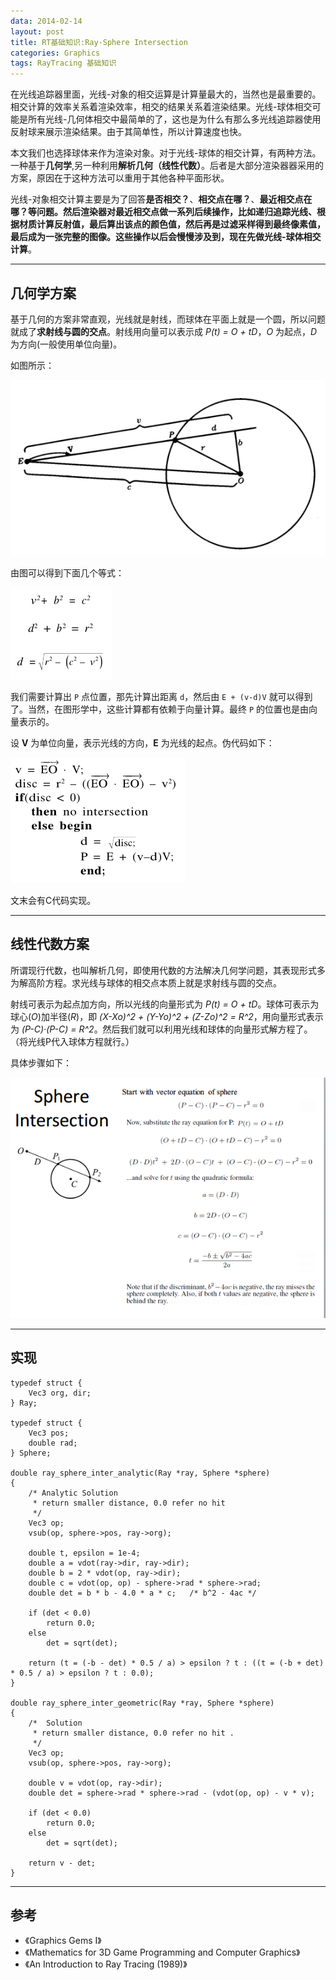 ```yaml
---
data: 2014-02-14
layout: post
title: RT基础知识:Ray-Sphere Intersection
categories: Graphics
tags: RayTracing 基础知识
---
```


在光线追踪器里面，光线-对象的相交运算是计算量最大的，当然也是最重要的。相交计算的效率关系着渲染效率，相交的结果关系着渲染结果。光线-球体相交可能是所有光线-几何体相交中最简单的了，这也是为什么有那么多光线追踪器使用反射球来展示渲染结果。由于其简单性，所以计算速度也快。

本文我们也选择球体来作为渲染对象。对于光线-球体的相交计算，有两种方法。一种基于**几何学**,另一种利用**解析几何（线性代数）**。后者是大部分渲染器器采用的方案，原因在于这种方法可以重用于其他各种平面形状。


光线-对象相交计算主要是为了回答**是否相交？**、**相交点在哪？**、**最近相交点在哪？**等问题。然后渲染器对最近相交点做一系列后续操作，比如递归追踪光线、根据材质计算反射值，最后算出该点的颜色值，然后再是过滤采样得到最终像素值，最后成为一张完整的图像。这些操作以后会慢慢涉及到，现在先做**光线-球体相交计算**。

------------------------------------------------

## 几何学方案

基于几何的方案非常直观，光线就是射线，而球体在平面上就是一个圆，所以问题就成了**求射线与圆的交点**。射线用向量可以表示成 *P(t) = O + tD*，*O* 为起点，*D* 为方向(一般使用单位向量)。

如图所示：

![](/image/raytracer_03_01.PNG)

由图可以得到下面几个等式：

![](/image/raytracer_03_02.PNG)

我们需要计算出 `P` 点位置，那先计算出距离 `d`，然后由 `E + (v-d)V` 就可以得到了。当然，在图形学中，这些计算都有依赖于向量计算。最终 `P` 的位置也是由向量表示的。

设 **V** 为单位向量，表示光线的方向，**E** 为光线的起点。伪代码如下：

![](/image/raytracer_03_03.PNG)

文末会有C代码实现。

------------------------------------------------------------------

## 线性代数方案

所谓现行代数，也叫解析几何，即使用代数的方法解决几何学问题，其表现形式多为解高阶方程。求光线与球体的相交点本质上就是求射线与圆的交点。

射线可表示为起点加方向，所以光线的向量形式为 *P(t) = O + tD*。球体可表示为球心(*O*)加半径(*R*)，即 *(X-Xo)^2 + (Y-Yo)^2 + (Z-Zo)^2 = R^2*，用向量形式表示为 *(P-C)·(P-C) = R^2*。然后我们就可以利用光线和球体的向量形式解方程了。（将光线P代入球体方程就行。）

具体步骤如下：

![](/image/raytracer_03_04.png)

------------------------------------------------------

## 实现

	typedef struct {
	    Vec3 org, dir;
	} Ray;
	
	typedef struct {
	    Vec3 pos;
	    double rad;
	} Sphere;
	
	double ray_sphere_inter_analytic(Ray *ray, Sphere *sphere)
	{
	    /* Analytic Solution
	     * return smaller distance, 0.0 refer no hit
	     */
	    Vec3 op;
	    vsub(op, sphere->pos, ray->org);
	
	    double t, epsilon = 1e-4;
	    double a = vdot(ray->dir, ray->dir);
	    double b = 2 * vdot(op, ray->dir);
	    double c = vdot(op, op) - sphere->rad * sphere->rad;
	    double det = b * b - 4.0 * a * c;   /* b^2 - 4ac */
	
	    if (det < 0.0)
	        return 0.0;
	    else
	        det = sqrt(det);
	
	    return (t = (-b - det) * 0.5 / a) > epsilon ? t : ((t = (-b + det) * 0.5 / a) > epsilon ? t : 0.0);
	}
	
	double ray_sphere_inter_geometric(Ray *ray, Sphere *sphere)
	{
	    /*  Solution
	     * return smaller distance, 0.0 refer no hit .
	     */
	    Vec3 op;
	    vsub(op, sphere->pos, ray->org);
	
	    double v = vdot(op, ray->dir);
	    double det = sphere->rad * sphere->rad - (vdot(op, op) - v * v);
	
	    if (det < 0.0)
	        return 0.0;
	    else
	        det = sqrt(det);
	
	    return v - det;
	}


-----------------------------------------------------

## 参考

- 《Graphics Gems I》
- 《Mathematics for 3D Game Programming and Computer Graphics》
- 《An Introduction to Ray Tracing (1989)》
